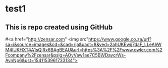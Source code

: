 # test1
## This is repo created using GitHub
#<a href="http://zensar.com" <img src"https://www.google.co.za/url?sa=i&source=images&cd=&cad=rja&uact=8&ved=2ahUKEwij7daF_LLeAhWM4IUKHXT4A1sQjRx6BAgBEAU&url=https%3A%2F%2Fwww.owler.com%2Fcompany%2Fzensar&psig=AOvVaw1ae7C5BWDaycrWs-AvnNp6&ust=1541153961733134"></img></a>
